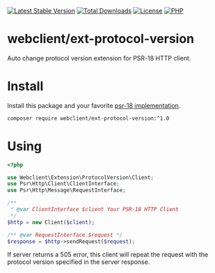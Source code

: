 [![Latest Stable Version](https://img.shields.io/packagist/v/webclient/ext-protocol-version.svg?style=flat-square)](https://packagist.org/packages/webclient/ext-protocol-version)
[![Total Downloads](https://img.shields.io/packagist/dt/webclient/ext-protocol-version.svg?style=flat-square)](https://packagist.org/packages/webclient/ext-protocol-version/stats)
[![License](https://img.shields.io/packagist/l/webclient/ext-protocol-version.svg?style=flat-square)](https://github.com/phpwebclient/ext-protocol-version/blob/master/LICENSE)
[![PHP](https://img.shields.io/packagist/php-v/webclient/ext-protocol-version.svg?style=flat-square)](https://php.net)

# webclient/ext-protocol-version

Auto change protocol version extension for PSR-18 HTTP client.

# Install

Install this package and your favorite [psr-18 implementation](https://packagist.org/providers/psr/http-client-implementation).

```bash
composer require webclient/ext-protocol-version:^1.0
```

# Using

```php
<?php

use Webclient\Extension\ProtocolVersion\Client;
use Psr\Http\Client\ClientInterface;
use Psr\Http\Message\RequestInterface;

/** 
 * @var ClientInterface $client Your PSR-18 HTTP Client
 */
$http = new Client($client);

/** @var RequestInterface $request */
$response = $http->sendRequest($request);
```

If server returns a 505 error, this client will repeat the request with the protocol version specified in the server response.
